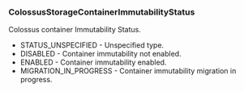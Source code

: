 ### ColossusStorageContainerImmutabilityStatus
Colossus container Immutability Status.

- STATUS_UNSPECIFIED - Unspecified type.
- DISABLED - Container immutability not enabled.
- ENABLED - Container immutability enabled.
- MIGRATION_IN_PROGRESS - Container immutability migration in progress.
